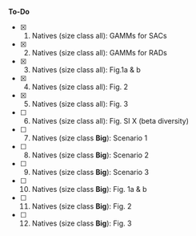 __To-Do__  
- [x] 1) Natives (size class all): GAMMs for SACs  
- [x] 2) Natives (size class all): GAMMs for RADs  
- [x] 3) Natives (size class all): Fig.1a & b     
- [x] 4) Natives (size class all): Fig. 2   
- [x] 5) Natives (size class all): Fig. 3    
- [ ] 6) Natives (size class all): Fig. SI X (beta diversity)  
- [ ] 7) Natives (size class **Big**): Scenario 1    
- [ ] 8) Natives (size class **Big**): Scenario 2 
- [ ] 9) Natives (size class **Big**): Scenario 3 
- [ ] 10) Natives (size class **Big**): Fig. 1a & b 
- [ ] 11) Natives (size class **Big**): Fig. 2
- [ ] 12) Natives (size class **Big**): Fig. 3 